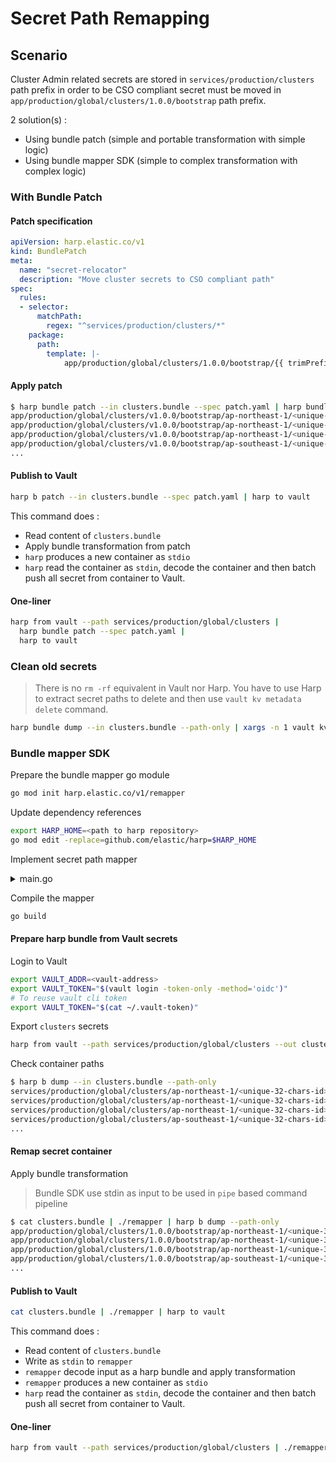 # Secret Path Remapping

## Scenario

Cluster Admin related secrets are stored in `services/production/clusters`
path prefix in order to be CSO compliant secret must be moved in `app/production/global/clusters/1.0.0/bootstrap`
path prefix.

2 solution(s) :

- Using bundle patch (simple and portable transformation with simple logic)
- Using bundle mapper SDK (simple to complex transformation with complex logic)

### With Bundle Patch

#### Patch specification

```yaml
apiVersion: harp.elastic.co/v1
kind: BundlePatch
meta:
  name: "secret-relocator"
  description: "Move cluster secrets to CSO compliant path"
spec:
  rules:
  - selector:
      matchPath:
        regex: "^services/production/clusters/*"
    package:
      path:
        template: |-
            app/production/global/clusters/1.0.0/bootstrap/{{ trimPrefix "services/production/clusters/" .Path }}
```

#### Apply patch

```sh
$ harp bundle patch --in clusters.bundle --spec patch.yaml | harp bundle dump --path-only
app/production/global/clusters/v1.0.0/bootstrap/ap-northeast-1/<unique-32-chars-id>/users
app/production/global/clusters/v1.0.0/bootstrap/ap-northeast-1/<unique-32-chars-id>/users
app/production/global/clusters/v1.0.0/bootstrap/ap-northeast-1/<unique-32-chars-id>/users
app/production/global/clusters/v1.0.0/bootstrap/ap-southeast-1/<unique-32-chars-id>/users
...
```

#### Publish to Vault

```sh
harp b patch --in clusters.bundle --spec patch.yaml | harp to vault
```

This command does :

- Read content of `clusters.bundle`
- Apply bundle transformation from patch
- `harp` produces a new container as `stdio`
- `harp` read the container as `stdin`, decode the container and then batch
  push all secret from container to Vault.

#### One-liner

```sh
harp from vault --path services/production/global/clusters |
  harp bundle patch --spec patch.yaml |
  harp to vault
```

### Clean old secrets

> There is no `rm -rf` equivalent in Vault nor Harp. You have to use
> Harp to extract secret paths to delete and then use `vault kv metadata delete` command.

```sh
harp bundle dump --in clusters.bundle --path-only | xargs -n 1 vault kv metadata delete
```

### Bundle mapper SDK

Prepare the bundle mapper go module

```sh
go mod init harp.elastic.co/v1/remapper
```

Update dependency references

```sh
export HARP_HOME=<path to harp repository>
go mod edit -replace=github.com/elastic/harp=$HARP_HOME
```

Implement secret path mapper

<details><summary>main.go</summary>
<p>

[embedmd]:# (main.go)
```go
// Licensed to Elasticsearch B.V. under one or more contributor
// license agreements. See the NOTICE file distributed with
// this work for additional information regarding copyright
// ownership. Elasticsearch B.V. licenses this file to you under
// the Apache License, Version 2.0 (the "License"); you may
// not use this file except in compliance with the License.
// You may obtain a copy of the License at
//
//     http://www.apache.org/licenses/LICENSE-2.0
//
// Unless required by applicable law or agreed to in writing,
// software distributed under the License is distributed on an
// "AS IS" BASIS, WITHOUT WARRANTIES OR CONDITIONS OF ANY
// KIND, either express or implied.  See the License for the
// specific language governing permissions and limitations
// under the License.

package main

import (
 "context"
 "fmt"
 "strings"

 bundlev1 "github.com/elastic/harp/api/gen/go/harp/bundle/v1"
 "github.com/elastic/harp/pkg/bundle/pipeline"
 "github.com/elastic/harp/pkg/sdk/log"

 "go.uber.org/zap"
)

func main() {
 var (
  // Initialize an execution context
  ctx = context.Background()
 )

 // Run the pipeline
 if err := pipeline.Run(ctx,
  "secret-remapper",                          // Job name
  pipeline.PackageProcessor(packageRemapper), // Package processor
 ); err != nil {
  log.For(ctx).Fatal("unable to process bundle", zap.Error(err))
 }
}

// -----------------------------------------------------------------------------

func packageRemapper(ctx pipeline.Context, p *bundlev1.Package) error {

 // Remapping condition
 if !strings.HasPrefix(p.Name, "services/production/global/clusters/") {
  // Skip path remapping
  return nil
 }

 // Remap secret path
 p.Name = fmt.Sprintf("app/production/global/clusters/v1.0.0/bootstrap/%s", strings.TrimPrefix(p.Name, "services/production/global/clusters/"))

 // No error
 return nil
}
```

</p>
</details>

Compile the mapper

```sh
go build
```

#### Prepare harp bundle from Vault secrets

Login to Vault

```sh
export VAULT_ADDR=<vault-address>
export VAULT_TOKEN="$(vault login -token-only -method='oidc')"
# To reuse vault cli token
export VAULT_TOKEN="$(cat ~/.vault-token)"
```

Export `clusters` secrets

```sh
harp from vault --path services/production/global/clusters --out clusters.bundle
```

Check container paths

```sh
$ harp b dump --in clusters.bundle --path-only
services/production/global/clusters/ap-northeast-1/<unique-32-chars-id>/users
services/production/global/clusters/ap-northeast-1/<unique-32-chars-id>/users
services/production/global/clusters/ap-northeast-1/<unique-32-chars-id>/users
services/production/global/clusters/ap-southeast-1/<unique-32-chars-id>/users
...
```

#### Remap secret container

Apply bundle transformation

> Bundle SDK use stdin as input to be used in `pipe` based command pipeline

```sh
$ cat clusters.bundle | ./remapper | harp b dump --path-only
app/production/global/clusters/1.0.0/bootstrap/ap-northeast-1/<unique-32-chars-id>/users
app/production/global/clusters/1.0.0/bootstrap/ap-northeast-1/<unique-32-chars-id>/users
app/production/global/clusters/1.0.0/bootstrap/ap-northeast-1/<unique-32-chars-id>/users
app/production/global/clusters/1.0.0/bootstrap/ap-southeast-1/<unique-32-chars-id>/users
...
```

#### Publish to Vault

```sh
cat clusters.bundle | ./remapper | harp to vault
```

This command does :

- Read content of `clusters.bundle`
- Write as `stdin` to `remapper`
- `remapper` decode input as a harp bundle and apply transformation
- `remapper` produces a new container as `stdio`
- `harp` read the container as `stdin`, decode the container and then batch
  push all secret from container to Vault.

#### One-liner

```sh
harp from vault --path services/production/global/clusters | ./remapper | harp to vault
```
